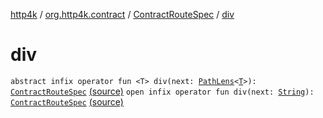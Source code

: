 [http4k](../../index.md) / [org.http4k.contract](../index.md) / [ContractRouteSpec](index.md) / [div](./div.md)

# div

`abstract infix operator fun <T> div(next: `[`PathLens`](../../org.http4k.lens/-path-lens/index.md)`<`[`T`](div.md#T)`>): `[`ContractRouteSpec`](index.md) [(source)](https://github.com/http4k/http4k/blob/master/http4k-contract/src/main/kotlin/org/http4k/contract/routeSpec.kt#L13)
`open infix operator fun div(next: `[`String`](https://kotlinlang.org/api/latest/jvm/stdlib/kotlin/-string/index.html)`): `[`ContractRouteSpec`](index.md) [(source)](https://github.com/http4k/http4k/blob/master/http4k-contract/src/main/kotlin/org/http4k/contract/routeSpec.kt#L15)